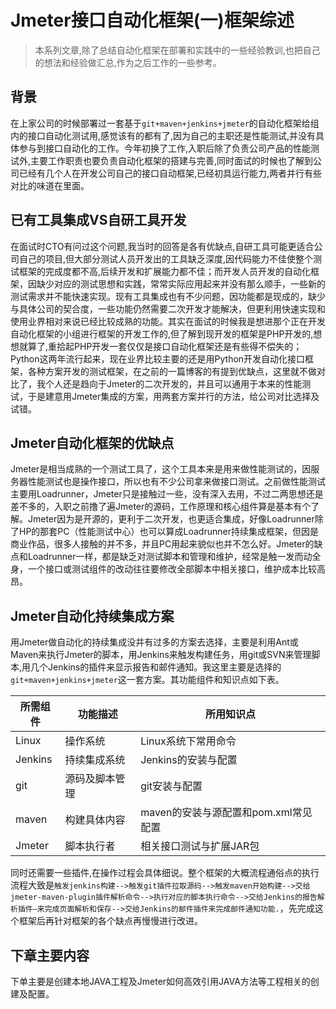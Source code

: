 # Jmeter接口自动化框架(一)框架综述

> 本系列文章,除了总结自动化框架在部署和实践中的一些经验教训,也把自己的想法和经验做汇总,作为之后工作的一些参考。

## 背景

在上家公司的时候部署过一套基于`git+maven+jenkins+jmeter`的自动化框架给组内的接口自动化测试用,感觉该有的都有了,因为自己的主职还是性能测试,并没有具体参与到接口自动化的工作。今年初换了工作,入职后除了负责公司产品的性能测试外,主要工作职责也要负责自动化框架的搭建与完善,同时面试的时候也了解到公司已经有几个人在开发公司自己的接口自动框架,已经初具运行能力,两者并行有些对比的味道在里面。

## 已有工具集成VS自研工具开发

在面试时CTO有问过这个问题,我当时的回答是各有优缺点,自研工具可能更适合公司自己的项目,但大部分测试人员开发出的工具缺乏深度,因代码能力不佳使整个测试框架的完成度都不高,后续开发和扩展能力都不佳；而开发人员开发的自动化框架，因缺少对应的测试思想和实践，常常实际应用起来并没有那么顺手，一些新的测试需求并不能快速实现。现有工具集成也有不少问题，因功能都是现成的，缺少与具体公司的契合度，一些功能仍然需要二次开发才能解决，但更利用快速实现和使用业界相对来说已经比较成熟的功能。其实在面试的时候我是想进那个正在开发自动化框架的小组进行框架的开发工作的,但了解到现开发的框架是PHP开发的,想想就算了,重拾起PHP开发一套仅仅是接口自动化框架还是有些得不偿失的；Python这两年流行起来，现在业界比较主要的还是用Python开发自动化接口框架，各种方案开发的测试框架，在之前的一篇博客的有提到优缺点，这里就不做对比了，我个人还是趋向于Jmeter的二次开发的，并且可以通用于本来的性能测试，于是建意用Jmeter集成的方案，用两套方案并行的方法，给公司对比选择及试错。

## Jmeter自动化框架的优缺点

Jmeter是相当成熟的一个测试工具了，这个工具本来是用来做性能测试的，因服务器性能测试也是操作接口，所以也有不少公司拿来做接口测试。之前做性能测试主要用Loadrunner，Jmeter只是接触过一些，没有深入去用，不过二两思想还是差不多的，入职之前撸了遍Jmeter的源码，工作原理和核心组件算是基本有个了解。Jmeter因为是开源的，更利于二次开发，也更适合集成，好像Loadrunner除了HP的那套PC（性能测试中心）也可以算成Loadrunner持续集成框架，但因是商业作品，很多人接触的并不多，并且PC用起来貌似也并不怎么好。Jmeter的缺点和Loadrunner一样，都是缺乏对测试脚本和管理和维护，经常是触一发而动全身，一个接口或测试组件的改动往往要修改全部脚本中相关接口，维护成本比较高昂。

## Jmeter自动化持续集成方案

用Jmeter做自动化的持续集成没并有过多的方案去选择，主要是利用Ant或Maven来执行Jmeter的脚本，用Jenkins来触发构建任务，用git或SVN来管理脚本,用几个Jenkins的插件来显示报告和邮件通知。我这里主要是选择的`git+maven+jenkins+jmeter`这一套方案。其功能组件和知识点如下表。

| 所需组件 | 功能描述       | 所用知识点                           |
| -------- | -------------- | ------------------------------------ |
| Linux    | 操作系统       | Linux系统下常用命令                  |
| Jenkins  | 持续集成系统   | Jenkins的安装与配置                  |
| git      | 源码及脚本管理 | git安装与配置                        |
| maven    | 构建具体内容   | maven的安装与源配置和pom.xml常见配置 |
| Jmeter   | 脚本执行者     | 相关接口测试与扩展JAR包              |
 同时还需要一些插件,在操作过程会具体细说。整个框架的大概流程通俗点的执行流程大致是`触发jenkins构建-->触发git插件拉取源码-->触发maven开始构建-->交给jmeter-maven-plugin插件解析命令-->执行对应的脚本执行命令-->交给Jenkins的报告解析插件—来完成页面解析和保存-->交给Jenkins的邮件插件来完成邮件通知功能.`，先完成这个框架后再针对框架的各个缺点再慢慢进行改进。

## 下章主要内容

下单主要是创建本地JAVA工程及Jmeter如何高效引用JAVA方法等工程相关的创建及配置。